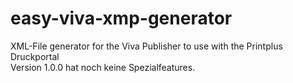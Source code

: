 # easy-viva-xmp-generator
XML-File generator for the Viva Publisher to use with the Printplus Druckportal  
Version 1.0.0 hat noch keine Spezialfeatures.
